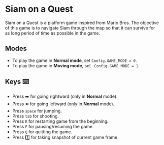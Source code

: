 # Siam on a Quest  

Siam on a Quest is a platform game inspired from Mario Bros. The objective of this game is to navigate Siam through the map so that it can survive for as long period of time as possible in the game.  



## Modes  

- To play the game in **Normal mode**, set `Config.GAME_MODE = 0`.  
- To play the game in **Moving mode**, set ` Config.GAME_MODE = 1`.  



## Keys :keyboard:  

- Press :arrow_right: for going rightward (only in **Normal** mode).  
- Press :arrow_left: for going leftward (only in **Normal** mode).  
- Press ```space``` for jumping.  
- Press `tab` for shooting.  
- Press `R` for restarting game from the beginning.  
- Press `P` for pausing/resuming the game.  
- Press `Q` for quitting the game.  
- Press :one: for taking snapshot of current game frame.  


